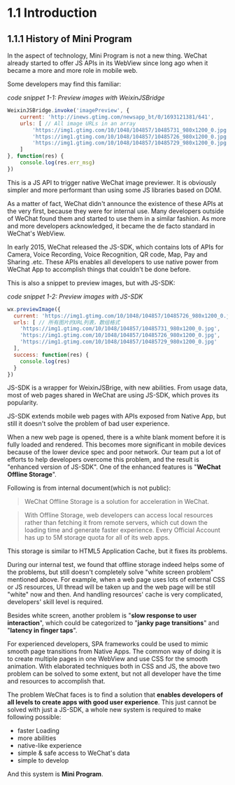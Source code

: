 # 1.1 Introduction

## 1.1.1 History of Mini Program
In the aspect of technology, Mini Program is not a new thing. WeChat already started to offer JS APIs in its WebView since long ago when it became a more and more role in mobile web.

Some developers may find this familiar:

*code snippet 1-1: Preview images with WeixinJSBridge*
```js
WeixinJSBridge.invoke('imagePreview', {
    current: 'http://inews.gtimg.com/newsapp_bt/0/1693121381/641',
    urls: [ // All image URLs in an array
        'https://img1.gtimg.com/10/1048/104857/10485731_980x1200_0.jpg',
        'https://img1.gtimg.com/10/1048/104857/10485726_980x1200_0.jpg',
        'https://img1.gtimg.com/10/1048/104857/10485729_980x1200_0.jpg'
    ]
}, function(res) {
    console.log(res.err_msg)
})
```
This is a JS API to trigger native WeChat image previewer. It is obviously simpler and more performant than using some JS libraries based on DOM.

As a matter of fact, WeChat didn't announce the existence of these APIs at the very first, because they were for internal use. Many developers outside of WeChat found them and started to use them in a similar fashion. As more and more developers acknowledged,  it became the de facto standard in WeChat's WebView. 

In early 2015, WeChat released the JS-SDK, which contains lots of APIs for Camera, Voice Recording, Voice Recognition, QR code, Map, Pay and Sharing .etc. These APIs enables all developers to use native power from WeChat App to accomplish things that couldn't be done before.

This is also a snippet to preview images, but with JS-SDK:

*code snippet 1-2: Preview images with JS-SDK*
```js
wx.previewImage({
  current: 'https://img1.gtimg.com/10/1048/104857/10485726_980x1200_0.jpg',
  urls: [ // 所有图片的URL列表，数组格式
    'https://img1.gtimg.com/10/1048/104857/10485731_980x1200_0.jpg',
    'https://img1.gtimg.com/10/1048/104857/10485726_980x1200_0.jpg',
    'https://img1.gtimg.com/10/1048/104857/10485729_980x1200_0.jpg'
  ],
  success: function(res) {
    console.log(res)
  }
})
```

JS-SDK is a wrapper for WeixinJSBrige, with new abilities. From usage data, most of web pages shared in WeChat are using JS-SDK, which proves its popularity.

JS-SDK extends mobile web pages with APIs exposed from Native App, but still it doesn't solve the problem of bad user experience.

When a new web page is opened, there is a white blank moment before it is fully loaded and rendered. This becomes more significant in mobile devices because of the lower device spec and poor network. Our team put a lot of efforts to help developers overcome this problem, and the result is "enhanced version of JS-SDK". One of the enhanced features is "**WeChat Offline Storage**".

Following is from internal document(which is not public):

> WeChat Offline Storage is a solution for acceleration in WeChat.

> With Offline Storage,  web developers can access local resources rather than fetching it from remote servers, which cut down the loading time and generate faster experience. Every Official Account has up to 5M storage quota for all of its web apps.

This storage is similar to HTML5 Application Cache, but it fixes its problems.

During our internal test, we found that offline storage indeed helps some of the problems, but still doesn't completely solve "white screen problem" mentioned above. For example, when a web page uses lots of external CSS or JS resources,  UI thread will be taken up and the web page will be still "white" now and then. And handling resources' cache is very complicated, developers' skill level is required.

Besides white screen, another problem is "**slow response to user interaction**", which could be categorized to "**janky page transitions**" and "**latency in finger taps**".

For experienced developers, SPA frameworks could be used to mimic smooth page transitions from Native Apps. The common way of doing it is to create multiple pages in one WebView and use CSS for the smooth animation. With elaborated techniques both in CSS and JS, the above two problem can be solved to some extent, but not all developer have the time and resources to accomplish that.

The problem WeChat faces is to find a solution that **enables developers of all levels to create apps with good user experience**. This just cannot be solved with just a JS-SDK, a whole new system is required to make following possible:

* faster Loading
* more abilities
* native-like experience
* simple & safe access to WeChat's data
* simple to develop

And this system is **Mini Program**.
